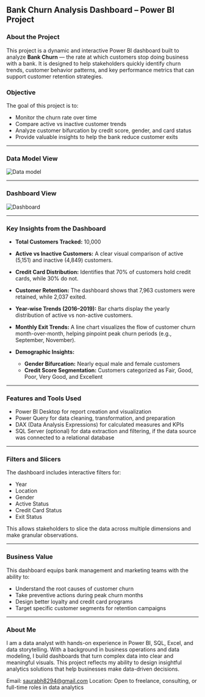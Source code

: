 ## Bank Churn Analysis Dashboard – Power BI Project

### About the Project

This project is a dynamic and interactive Power BI dashboard built to analyze **Bank Churn** — the rate at which customers stop doing business with a bank. It is designed to help stakeholders quickly identify churn trends, customer behavior patterns, and key performance metrics that can support customer retention strategies.

### Objective

The goal of this project is to:

* Monitor the churn rate over time
* Compare active vs inactive customer trends
* Analyze customer bifurcation by credit score, gender, and card status
* Provide valuable insights to help the bank reduce customer exits

---

### Data Model View
![Data model](https://github.com/user-attachments/assets/91d66800-6203-476e-81fb-e80f98863cad)

---
### Dashboard View
![Dashboard](https://github.com/user-attachments/assets/dcb9d5a9-8cc0-499e-b15f-bfa02c012459)


---

### Key Insights from the Dashboard

* **Total Customers Tracked:** 10,000
* **Active vs Inactive Customers:** A clear visual comparison of active (5,151) and inactive (4,849) customers.
* **Credit Card Distribution:** Identifies that 70% of customers hold credit cards, while 30% do not.
* **Customer Retention:** The dashboard shows that 7,963 customers were retained, while 2,037 exited.
* **Year-wise Trends (2016–2019):** Bar charts display the yearly distribution of active vs non-active customers.
* **Monthly Exit Trends:** A line chart visualizes the flow of customer churn month-over-month, helping pinpoint peak churn periods (e.g., September, November).
* **Demographic Insights:**

  * **Gender Bifurcation:** Nearly equal male and female customers
  * **Credit Score Segmentation:** Customers categorized as Fair, Good, Poor, Very Good, and Excellent

---

### Features and Tools Used

* Power BI Desktop for report creation and visualization
* Power Query for data cleaning, transformation, and preparation
* DAX (Data Analysis Expressions) for calculated measures and KPIs
* SQL Server (optional) for data extraction and filtering, if the data source was connected to a relational database

---

### Filters and Slicers

The dashboard includes interactive filters for:

* Year
* Location
* Gender
* Active Status
* Credit Card Status
* Exit Status

This allows stakeholders to slice the data across multiple dimensions and make granular observations.

---

### Business Value

This dashboard equips bank management and marketing teams with the ability to:

* Understand the root causes of customer churn
* Take preventive actions during peak churn months
* Design better loyalty and credit card programs
* Target specific customer segments for retention campaigns

---

### About Me

I am a data analyst with hands-on experience in Power BI, SQL, Excel, and data storytelling. With a background in business operations and data modeling, I build dashboards that turn complex data into clear and meaningful visuals. This project reflects my ability to design insightful analytics solutions that help businesses make data-driven decisions.

Email: saurabh8294@gmail.com
Location: Open to freelance, consulting, or full-time roles in data analytics

